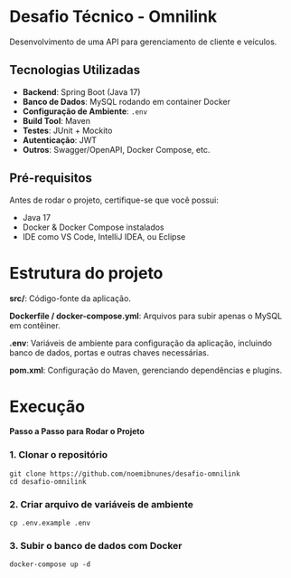 # Desafio Técnico - Omnilink
Desenvolvimento de uma API para gerenciamento de cliente e veículos.

## Tecnologias Utilizadas

- **Backend**: Spring Boot (Java 17)
- **Banco de Dados**: MySQL rodando em container Docker
- **Configuração de Ambiente**: `.env`
- **Build Tool**: Maven
- **Testes**: JUnit + Mockito
- **Autenticação**: JWT
- **Outros**: Swagger/OpenAPI, Docker Compose, etc.

##  Pré-requisitos

Antes de rodar o projeto, certifique-se que você possui:

- Java 17
- Docker & Docker Compose instalados
- IDE como VS Code, IntelliJ IDEA, ou Eclipse

# Estrutura do projeto

**src/**: Código-fonte da aplicação.

**Dockerfile / docker-compose.yml**: Arquivos para subir apenas o MySQL em contêiner.

**.env**: Variáveis de ambiente para configuração da aplicação, incluindo banco de dados, portas e outras chaves necessárias.

**pom.xml**: Configuração do Maven, gerenciando dependências e plugins.

# Execução

**Passo a Passo para Rodar o Projeto**

### 1. Clonar o repositório
```
git clone https://github.com/noemibnunes/desafio-omnilink
cd desafio-omnilink
```

### 2. Criar arquivo de variáveis de ambiente
```
cp .env.example .env
```

### 3. Subir o banco de dados com Docker
```
docker-compose up -d
```
